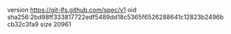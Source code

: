 version https://git-lfs.github.com/spec/v1
oid sha256:2bd98ff333817722edf5489dd18c5365f6526288641c12823b2496bcb32c3fa9
size 20961
